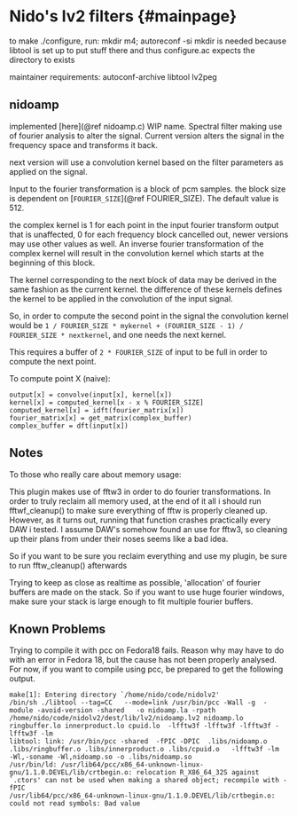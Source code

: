 Nido's lv2 filters                                           {#mainpage}
==================

to make ./configure, run: mkdir m4; autoreconf -si
mkdir is needed because libtool is set up to put stuff there and thus configure.ac expects the directory to exists

maintainer requirements:
autoconf-archive
libtool
lv2peg

nidoamp
-------------------------

implemented [here](@ref nidoamp.c)
WIP name. Spectral filter making use of fourier analysis to alter the
signal. Current version alters the signal in the frequency space and
transforms it back.

next version will use a convolution kernel based on the filter
parameters as applied on the signal.

Input to the fourier transformation is a block of pcm samples. the block
size is dependent on [`FOURIER_SIZE`](@ref FOURIER_SIZE). The default value is 512.

the complex kernel is 1 for each point in the input fourier transform
output that is unaffected, 0 for each frequency block cancelled out,
newer versions may use other values as well. An inverse fourier
transformation of the complex kernel will result in the convolution
kernel which starts at the beginning of this block.

The kernel corresponding to the next block of data may be derived in the
same fashion as the current kernel. the difference of these kernels
defines the kernel to be applied in the convolution of the input signal.

So, in order to compute the second point in the signal the convolution
kernel would be `1 / FOURIER_SIZE * mykernel + (FOURIER_SIZE - 1) /
FOURIER_SIZE * nextkernel`, and one needs the next kernel.

This requires a buffer of `2 * FOURIER_SIZE` of input to be full in order
to compute the next point.


To compute point X (naive):

	output[x] = convolve(input[x], kernel[x])
	kernel[x] = computed_kernel[x - x % FOURIER_SIZE]
	computed_kernel[x] = idft(fourier_matrix[x])
	fourier_matrix[x] = get_matrix(complex_buffer)
	complex_buffer = dft(input[x])

Notes
-----

To those who really care about memory usage:

This plugin makes use of fftw3 in order to do fourier transformations.
In order to truly reclaim all memory used, at the end of it all i should
run fftwf\_cleanup() to make sure everything of fftw is properly cleaned up.
However, as it turns out, running that function crashes practically every
DAW i tested. I assume DAW's somehow found an use for fftw3, so cleaning up
their plans from under their noses seems like a bad idea.

So if you want to be sure you reclaim everything and use my plugin, be sure
to run fftw\_cleanup() afterwards


Trying to keep as close as realtime as possible, 'allocation' of fourier
buffers are made on the stack. So if you want to use huge fourier
windows, make sure your stack is large enough to fit multiple fourier
buffers.

Known Problems
--------------
Trying to compile it with pcc on Fedora18 fails. Reason why may have to
do with an error in Fedora 18, but the cause has not been properly analysed.
For now, if you want to compile using pcc, be prepared to get the following
output.

	make[1]: Entering directory `/home/nido/code/nidolv2'
	/bin/sh ./libtool --tag=CC   --mode=link /usr/bin/pcc -Wall -g  -module -avoid-version -shared   -o nidoamp.la -rpath /home/nido/code/nidolv2/dest/lib/lv2/nidoamp.lv2 nidoamp.lo ringbuffer.lo innerproduct.lo cpuid.lo  -lfftw3f -lfftw3f -lfftw3f -lfftw3f -lm 
	libtool: link: /usr/bin/pcc -shared  -fPIC -DPIC  .libs/nidoamp.o .libs/ringbuffer.o .libs/innerproduct.o .libs/cpuid.o   -lfftw3f -lm    -Wl,-soname -Wl,nidoamp.so -o .libs/nidoamp.so
	/usr/bin/ld: /usr/lib64/pcc/x86_64-unknown-linux-gnu/1.1.0.DEVEL/lib/crtbegin.o: relocation R_X86_64_32S against `.ctors' can not be used when making a shared object; recompile with -fPIC
	/usr/lib64/pcc/x86_64-unknown-linux-gnu/1.1.0.DEVEL/lib/crtbegin.o: could not read symbols: Bad value
